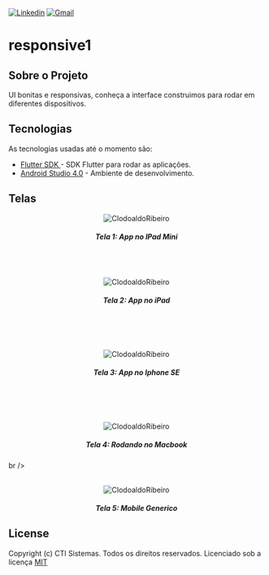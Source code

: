 
[![Linkedin](https://img.shields.io/badge/LinkedIn-blue?style=for-the-badge&logo=Linkedin)](https://www.linkedin.com/in/clodoaldo-ribeiro-2a3049a6/) [![Gmail](https://img.shields.io/badge/-Gmail-c14438?style=for-the-badge&logo=Gmail&logoColor=white&link=mailto:clodoribeiro38@gmail.com)](mailto:clodoribeiro38@gmail.com)

# responsive1
 
 ## Sobre o Projeto
  UI bonitas e responsivas, conheça a interface construimos para rodar em diferentes dispositivos.
 
 
 ## Tecnologias
 As tecnologias usadas até o momento são:
 * [Flutter SDK ](https://flutter.dev/docs/get-started/install/windows) - SDK Flutter para rodar as aplicações.
 * [Android Studio 4.0](https://developer.android.com/studio) - Ambiente de desenvolvimento.

 ## Telas
 
 <p align="center">
<img src="https://github.com/ClodoaldoRibeiro/responsive1/blob/main/screenshots/ipad-mini.png" alt="ClodoaldoRibeiro"/>
<h5 align="center">Tela 1: App no IPad Mini</h5>
</p

<br /> 
<br /> 
<br /> 

<p align="center">
<img src="https://github.com/ClodoaldoRibeiro/responsive1/blob/main/screenshots/ipad.png" alt="ClodoaldoRibeiro"/>
<h5 align="center">Tela 2: App no iPad </h5>
</p>

<br /> 
<br /> 
<br /> 

<p align="center">
<img src="https://github.com/ClodoaldoRibeiro/responsive1/blob/main/screenshots/iphone-se.png" alt="ClodoaldoRibeiro"/>
<h5 align="center">Tela 3: App no Iphone SE </h5>
</p>

<br /> 
<br /> 
<br /> 

<p align="center">
<img src="https://github.com/ClodoaldoRibeiro/responsive1/blob/main/screenshots/mac.png" alt="ClodoaldoRibeiro"/>
<h5 align="center">Tela 4: Rodando no Macbook </h5>
</p>

br /> 
<br /> 
<br /> 

<p align="center">
<img src="https://github.com/ClodoaldoRibeiro/responsive1/blob/main/screenshots/mobile.png" alt="ClodoaldoRibeiro"/>
<h5 align="center">Tela 5: Mobile Generico</h5>
</p>




 ## License
 Copyright (c) CTI Sistemas. Todos os direitos reservados.
 Licenciado sob a licença [MIT](https://github.com/ClodoaldoRibeiro/chat_app/blob/master/LICENSE.md)
 
 
 <!-- MARKDOWN LINKS & IMAGES -->
 [contributors-shield]: https://img.shields.io/github/contributors/lucasbarrossantos/vagasonline.svg?style=flat-square
 [contributors-url]: https://github.com/lucasbarrossantos/vagasonline/graphs/contributors
 [linkedin-shield]: https://img.shields.io/badge/-LinkedIn-black.svg?style=flat-square&logo=linkedin&colorB=555
 [linkedin-url]: https://www.linkedin.com/in/clodoaldo-ribeiro-2a3049a6/
